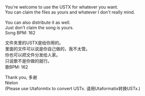 You're welcome to use the USTX for whatever you want.<br>
You can claim the files as yours and whatever I don't really mind.<br><br>
You can also distribute it as well.<br>
Just don't claim the song is yours.<br>
Song BPM: 162<br>

文件夹里的USTX是给你用的。<br>
里面的文件可以说是你自己做的，我不太管。<br>
你也可以把文件分发给人家。<br>
只说歌不是你做的就行。<br>
歌BPM: 162<br>

Thank you, 多谢<br>
Nielon<br>
(Please use Utaformtix to convert USTx. 请用Utaformatix转换USTx.)